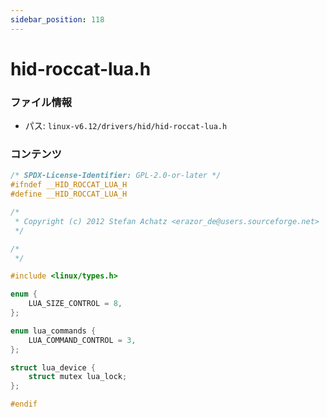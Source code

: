 ```yaml
---
sidebar_position: 118
---
```

# hid-roccat-lua.h

### ファイル情報

- パス: `linux-v6.12/drivers/hid/hid-roccat-lua.h`

### コンテンツ

```h
/* SPDX-License-Identifier: GPL-2.0-or-later */
#ifndef __HID_ROCCAT_LUA_H
#define __HID_ROCCAT_LUA_H

/*
 * Copyright (c) 2012 Stefan Achatz <erazor_de@users.sourceforge.net>
 */

/*
 */

#include <linux/types.h>

enum {
	LUA_SIZE_CONTROL = 8,
};

enum lua_commands {
	LUA_COMMAND_CONTROL = 3,
};

struct lua_device {
	struct mutex lua_lock;
};

#endif

```
